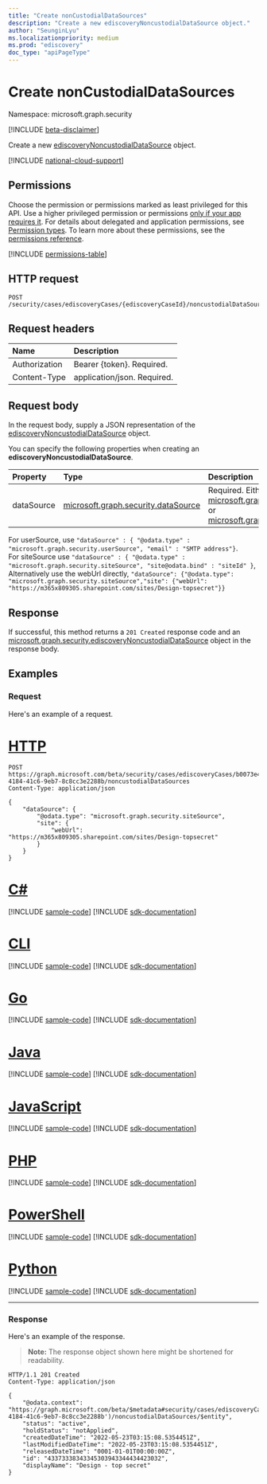 ```yaml
---
title: "Create nonCustodialDataSources"
description: "Create a new ediscoveryNoncustodialDataSource object."
author: "SeunginLyu"
ms.localizationpriority: medium
ms.prod: "ediscovery"
doc_type: "apiPageType"
---
```


# Create nonCustodialDataSources
Namespace: microsoft.graph.security

[!INCLUDE [beta-disclaimer](../../includes/beta-disclaimer.md)]

Create a new [ediscoveryNoncustodialDataSource](../resources/security-ediscoverynoncustodialdatasource.md) object.

[!INCLUDE [national-cloud-support](../../includes/global-us.md)]

## Permissions
Choose the permission or permissions marked as least privileged for this API. Use a higher privileged permission or permissions [only if your app requires it](/graph/permissions-overview#best-practices-for-using-microsoft-graph-permissions). For details about delegated and application permissions, see [Permission types](/graph/permissions-overview#permission-types). To learn more about these permissions, see the [permissions reference](/graph/permissions-reference).

<!-- { "blockType": "permissions", "name": "security_ediscoverycase_post_noncustodialdatasources" } -->
[!INCLUDE [permissions-table](../includes/permissions/security-ediscoverycase-post-noncustodialdatasources-permissions.md)]

## HTTP request

<!-- {
  "blockType": "ignored"
}
-->
``` http
POST /security/cases/ediscoveryCases/{ediscoveryCaseId}/noncustodialDataSources
```

## Request headers
|Name|Description|
|:---|:---|
|Authorization|Bearer {token}. Required.|
|Content-Type|application/json. Required.|

## Request body
In the request body, supply a JSON representation of the [ediscoveryNoncustodialDataSource](../resources/security-ediscoverynoncustodialdatasource.md) object.

You can specify the following properties when creating an **ediscoveryNoncustodialDataSource**.

|Property|Type|Description|
|:---|:---|:---|
|dataSource|[microsoft.graph.security.dataSource](../resources/security-datasource.md)|Required. Either a [microsoft.graph.security.userSource](../resources/security-usersource.md) or [microsoft.graph.security.siteSource](../resources/security-sitesource.md).

For userSource, use `"dataSource" : { "@odata.type" : "microsoft.graph.security.userSource", "email" : "SMTP address"}`.  
For siteSource use `"dataSource" : { "@odata.type" : "microsoft.graph.security.siteSource", "site@odata.bind" : "siteId" }`,
Alternatively use the webUrl directly, `"dataSource": {"@odata.type": "microsoft.graph.security.siteSource","site": {"webUrl": "https://m365x809305.sharepoint.com/sites/Design-topsecret"}}`

## Response

If successful, this method returns a `201 Created` response code and an [microsoft.graph.security.ediscoveryNoncustodialDataSource](../resources/security-ediscoverynoncustodialdatasource.md) object in the response body.

## Examples

### Request
Here's an example of a request.

# [HTTP](#tab/http)
<!-- {
  "blockType": "request",
  "name": "create_ediscoverynoncustodialdatasource_from__wesite_url"
}
-->
``` http
POST https://graph.microsoft.com/beta/security/cases/ediscoveryCases/b0073e4e-4184-41c6-9eb7-8c8cc3e2288b/noncustodialDataSources
Content-Type: application/json

{
    "dataSource": {
        "@odata.type": "microsoft.graph.security.siteSource",
        "site": {
            "webUrl": "https://m365x809305.sharepoint.com/sites/Design-topsecret"
        }
    }
}
```

# [C#](#tab/csharp)
[!INCLUDE [sample-code](../includes/snippets/csharp/create-ediscoverynoncustodialdatasource-from--wesite-url-csharp-snippets.md)]
[!INCLUDE [sdk-documentation](../includes/snippets/snippets-sdk-documentation-link.md)]

# [CLI](#tab/cli)
[!INCLUDE [sample-code](../includes/snippets/cli/create-ediscoverynoncustodialdatasource-from--wesite-url-cli-snippets.md)]
[!INCLUDE [sdk-documentation](../includes/snippets/snippets-sdk-documentation-link.md)]

# [Go](#tab/go)
[!INCLUDE [sample-code](../includes/snippets/go/create-ediscoverynoncustodialdatasource-from--wesite-url-go-snippets.md)]
[!INCLUDE [sdk-documentation](../includes/snippets/snippets-sdk-documentation-link.md)]

# [Java](#tab/java)
[!INCLUDE [sample-code](../includes/snippets/java/create-ediscoverynoncustodialdatasource-from--wesite-url-java-snippets.md)]
[!INCLUDE [sdk-documentation](../includes/snippets/snippets-sdk-documentation-link.md)]

# [JavaScript](#tab/javascript)
[!INCLUDE [sample-code](../includes/snippets/javascript/create-ediscoverynoncustodialdatasource-from--wesite-url-javascript-snippets.md)]
[!INCLUDE [sdk-documentation](../includes/snippets/snippets-sdk-documentation-link.md)]

# [PHP](#tab/php)
[!INCLUDE [sample-code](../includes/snippets/php/create-ediscoverynoncustodialdatasource-from--wesite-url-php-snippets.md)]
[!INCLUDE [sdk-documentation](../includes/snippets/snippets-sdk-documentation-link.md)]

# [PowerShell](#tab/powershell)
[!INCLUDE [sample-code](../includes/snippets/powershell/create-ediscoverynoncustodialdatasource-from--wesite-url-powershell-snippets.md)]
[!INCLUDE [sdk-documentation](../includes/snippets/snippets-sdk-documentation-link.md)]

# [Python](#tab/python)
[!INCLUDE [sample-code](../includes/snippets/python/create-ediscoverynoncustodialdatasource-from--wesite-url-python-snippets.md)]
[!INCLUDE [sdk-documentation](../includes/snippets/snippets-sdk-documentation-link.md)]

---

### Response
Here's an example of the response.
>**Note:** The response object shown here might be shortened for readability.
<!-- {
  "blockType": "response",
  "truncated": true,
  "@odata.type": "microsoft.graph.security.ediscoveryNoncustodialDataSource"
}
-->
``` http
HTTP/1.1 201 Created
Content-Type: application/json

{
    "@odata.context": "https://graph.microsoft.com/beta/$metadata#security/cases/ediscoveryCases('b0073e4e-4184-41c6-9eb7-8c8cc3e2288b')/noncustodialDataSources/$entity",
    "status": "active",
    "holdStatus": "notApplied",
    "createdDateTime": "2022-05-23T03:15:08.5354451Z",
    "lastModifiedDateTime": "2022-05-23T03:15:08.5354451Z",
    "releasedDateTime": "0001-01-01T00:00:00Z",
    "id": "43373338343345303943344434423032",
    "displayName": "Design - top secret"
}
```

